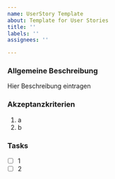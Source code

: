 ```yaml
---
name: UserStory Template
about: Template for User Stories
title: ''
labels: ''
assignees: ''

---
```


### Allgemeine Beschreibung
Hier Beschreibung eintragen

### Akzeptanzkriterien
1. a
2. b

### Tasks
- [ ] 1
- [ ] 2
